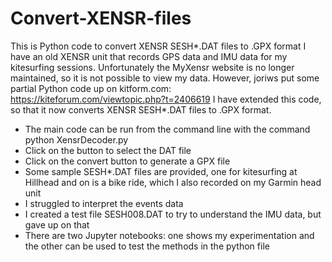 # Convert-XENSR-files
This is Python code to convert XENSR SESH*.DAT files to .GPX format
I have an old XENSR unit that records GPS data and IMU data for my kitesurfing sessions.
Unfortunately the MyXensr website is no longer maintained, so it is not possible to view my data.
However, joriws put some partial Python code up on kitform.com: https://kiteforum.com/viewtopic.php?t=2406619
I have extended this code, so that it now converts XENSR SESH*.DAT files to .GPX format.

- The main code can be run from the command line with the command python XensrDecoder.py
- Click on the button to select the DAT file
- Click on the convert button to generate a GPX file
- Some sample SESH*.DAT files are provided, one for kitesurfing at Hillhead and on is a bike ride, which I also recorded on my Garmin head unit
- I struggled to interpret the events data 
- I created a test file SESH008.DAT to try to understand the IMU data, but gave up on that
- There are two Jupyter notebooks: one shows my experimentation and the other can be used to test the methods in the python file

